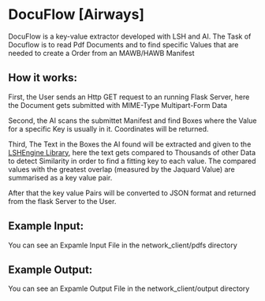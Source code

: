 # DocuFlow [Airways]

DocuFlow is a key-value extractor developed with LSH and AI.
The Task of Docuflow is to read Pdf Documents and to find specific Values that are needed to create a Order from an MAWB/HAWB Manifest

## How it works:

First, the User sends an Http GET request to an running Flask Server, here the Document gets submitted with MIME-Type Multipart-Form Data

Second, the AI scans the submittet Manifest and find Boxes where the Value for a specific Key is usually in it. Coordinates will be returned.

Third, The Text in the Boxes the AI found will be extracted and given to the [LSHEngine Library](https://github.com/Muvels/LSHEngine), here the text gets compared to Thousands of other Data to detect Similarity in order to find a fitting key to each value. The compared values with the greatest overlap (measured by the Jaquard Value) are summarised as a key value pair.

After that the key value Pairs will be converted to JSON format and returned from the flask Server to the User.

## Example Input:

You can see an Expamle Input File in the network_client/pdfs directory

## Example Output:

You can see an Expamle Output File in the network_client/output directory





